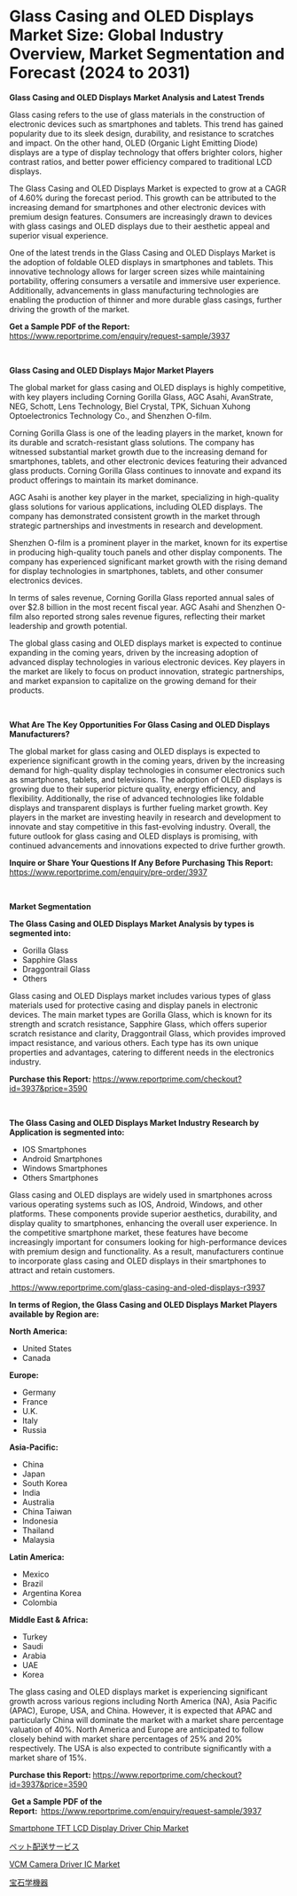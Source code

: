 <p><h1>Glass Casing and OLED Displays Market Size: Global Industry Overview, Market Segmentation and Forecast (2024 to 2031)</h1></p><p><strong>Glass Casing and OLED Displays Market Analysis and Latest Trends</strong></p>
<p><p>Glass casing refers to the use of glass materials in the construction of electronic devices such as smartphones and tablets. This trend has gained popularity due to its sleek design, durability, and resistance to scratches and impact. On the other hand, OLED (Organic Light Emitting Diode) displays are a type of display technology that offers brighter colors, higher contrast ratios, and better power efficiency compared to traditional LCD displays.</p><p>The Glass Casing and OLED Displays Market is expected to grow at a CAGR of 4.60% during the forecast period. This growth can be attributed to the increasing demand for smartphones and other electronic devices with premium design features. Consumers are increasingly drawn to devices with glass casings and OLED displays due to their aesthetic appeal and superior visual experience.</p><p>One of the latest trends in the Glass Casing and OLED Displays Market is the adoption of foldable OLED displays in smartphones and tablets. This innovative technology allows for larger screen sizes while maintaining portability, offering consumers a versatile and immersive user experience. Additionally, advancements in glass manufacturing technologies are enabling the production of thinner and more durable glass casings, further driving the growth of the market.</p></p>
<p><strong>Get a Sample PDF of the Report:&nbsp;</strong> <a href="https://www.reportprime.com/enquiry/request-sample/3937">https://www.reportprime.com/enquiry/request-sample/3937</a></p>
<p>&nbsp;</p>
<p><strong>Glass Casing and OLED Displays Major Market Players</strong></p>
<p><p>The global market for glass casing and OLED displays is highly competitive, with key players including Corning Gorilla Glass, AGC Asahi, AvanStrate, NEG, Schott, Lens Technology, Biel Crystal, TPK, Sichuan Xuhong Optoelectronics Technology Co., and Shenzhen O-film. </p><p>Corning Gorilla Glass is one of the leading players in the market, known for its durable and scratch-resistant glass solutions. The company has witnessed substantial market growth due to the increasing demand for smartphones, tablets, and other electronic devices featuring their advanced glass products. Corning Gorilla Glass continues to innovate and expand its product offerings to maintain its market dominance.</p><p>AGC Asahi is another key player in the market, specializing in high-quality glass solutions for various applications, including OLED displays. The company has demonstrated consistent growth in the market through strategic partnerships and investments in research and development.</p><p>Shenzhen O-film is a prominent player in the market, known for its expertise in producing high-quality touch panels and other display components. The company has experienced significant market growth with the rising demand for display technologies in smartphones, tablets, and other consumer electronics devices.</p><p>In terms of sales revenue, Corning Gorilla Glass reported annual sales of over $2.8 billion in the most recent fiscal year. AGC Asahi and Shenzhen O-film also reported strong sales revenue figures, reflecting their market leadership and growth potential.</p><p>The global glass casing and OLED displays market is expected to continue expanding in the coming years, driven by the increasing adoption of advanced display technologies in various electronic devices. Key players in the market are likely to focus on product innovation, strategic partnerships, and market expansion to capitalize on the growing demand for their products.</p></p>
<p>&nbsp;</p>
<p><strong>What Are The Key Opportunities For Glass Casing and OLED Displays Manufacturers?</strong></p>
<p><p>The global market for glass casing and OLED displays is expected to experience significant growth in the coming years, driven by the increasing demand for high-quality display technologies in consumer electronics such as smartphones, tablets, and televisions. The adoption of OLED displays is growing due to their superior picture quality, energy efficiency, and flexibility. Additionally, the rise of advanced technologies like foldable displays and transparent displays is further fueling market growth. Key players in the market are investing heavily in research and development to innovate and stay competitive in this fast-evolving industry. Overall, the future outlook for glass casing and OLED displays is promising, with continued advancements and innovations expected to drive further growth.</p></p>
<p><strong>Inquire or Share Your Questions If Any Before Purchasing This Report:</strong> <a href="https://www.reportprime.com/enquiry/pre-order/3937">https://www.reportprime.com/enquiry/pre-order/3937</a></p>
<p>&nbsp;</p>
<p><strong>Market Segmentation</strong></p>
<p><strong>The Glass Casing and OLED Displays Market Analysis by types is segmented into:</strong></p>
<p><ul><li>Gorilla Glass</li><li>Sapphire Glass</li><li>Draggontrail Glass</li><li>Others</li></ul></p>
<p><p>Glass casing and OLED Displays market includes various types of glass materials used for protective casing and display panels in electronic devices. The main market types are Gorilla Glass, which is known for its strength and scratch resistance, Sapphire Glass, which offers superior scratch resistance and clarity, Draggontrail Glass, which provides improved impact resistance, and various others. Each type has its own unique properties and advantages, catering to different needs in the electronics industry.</p></p>
<p><strong>Purchase this Report:&nbsp;</strong><a href="https://www.reportprime.com/checkout?id=3937&price=3590">https://www.reportprime.com/checkout?id=3937&price=3590</a></p>
<p>&nbsp;</p>
<p><strong>The Glass Casing and OLED Displays Market Industry Research by Application is segmented into:</strong></p>
<p><ul><li>IOS Smartphones</li><li>Android Smartphones</li><li>Windows Smartphones</li><li>Others Smartphones</li></ul></p>
<p><p>Glass casing and OLED displays are widely used in smartphones across various operating systems such as IOS, Android, Windows, and other platforms. These components provide superior aesthetics, durability, and display quality to smartphones, enhancing the overall user experience. In the competitive smartphone market, these features have become increasingly important for consumers looking for high-performance devices with premium design and functionality. As a result, manufacturers continue to incorporate glass casing and OLED displays in their smartphones to attract and retain customers.</p></p>
<p><a href="https://www.reportprime.com/glass-casing-and-oled-displays-r3937">&nbsp;https://www.reportprime.com/glass-casing-and-oled-displays-r3937</a></p>
<p><strong>In terms of Region, the Glass Casing and OLED Displays Market Players available by Region are:</strong></p>
<p>
    <p> <strong> North America: </strong>
        <ul>
            <li>United States</li>
            <li>Canada</li>
        </ul>
        </p> 
    <p> <strong> Europe: </strong>
        <ul>
            <li>Germany</li>
            <li>France</li>
            <li>U.K.</li>
            <li>Italy</li>
            <li>Russia</li>
        </ul>
        </p> 
    <p> <strong> Asia-Pacific: </strong>
        <ul>
            <li>China</li>
            <li>Japan</li>
            <li>South Korea</li>
            <li>India</li>
            <li>Australia</li>
            <li>China Taiwan</li>
            <li>Indonesia</li>
            <li>Thailand</li>
            <li>Malaysia</li>
        </ul>
        </p> 
    <p> <strong> Latin America: </strong>
        <ul>
            <li>Mexico</li>
            <li>Brazil</li>
            <li>Argentina Korea</li>
            <li>Colombia</li>
        </ul>
        </p> 
    <p> <strong> Middle East & Africa: </strong>
        <ul>
            <li>Turkey</li>
            <li>Saudi</li>
            <li>Arabia</li>
            <li>UAE</li>
            <li>Korea</li>
        </ul>
    </p>
    </p>
<p><p>The glass casing and OLED displays market is experiencing significant growth across various regions including North America (NA), Asia Pacific (APAC), Europe, USA, and China. However, it is expected that APAC and particularly China will dominate the market with a market share percentage valuation of 40%. North America and Europe are anticipated to follow closely behind with market share percentages of 25% and 20% respectively. The USA is also expected to contribute significantly with a market share of 15%.</p></p>
<p><strong>Purchase this Report: </strong><a href="https://www.reportprime.com/checkout?id=3937&price=3590">https://www.reportprime.com/checkout?id=3937&price=3590</a></p>
<p>&nbsp;<strong>Get a Sample PDF of the Report:&nbsp;&nbsp;</strong><a href="https://www.reportprime.com/enquiry/request-sample/3937">https://www.reportprime.com/enquiry/request-sample/3937</a></p>
<p><strong></strong></p>
<p><p><a href="https://github.com/ashman753/Market-Research-Report-List-1/blob/main/smartphone-tft-lcd-display-driver-chip-market.md">Smartphone TFT LCD Display Driver Chip Market</a></p><p><a href="https://github.com/JoanaNitzsche/Market-Research-Report-List-1/blob/main/709532673303.md">ペット配送サービス</a></p><p><a href="https://github.com/SashaBeier2023/Market-Research-Report-List-1/blob/main/vcm-camera-driver-ic-market.md">VCM Camera Driver IC Market</a></p><p><a href="https://github.com/KaliMetz2023/Market-Research-Report-List-1/blob/main/274665673305.md">宝石学機器</a></p></p>